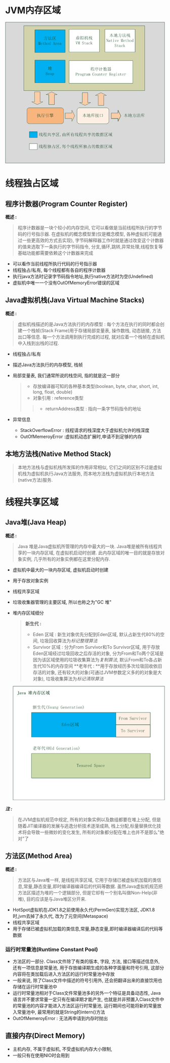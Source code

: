 # JVM内存区域
![JVM内存区域概述](image/JVM内存区域.png)
# 线程独占区域
## 程序计数器(Program Counter Register)
**概述 :**
> 程序计数器是一块个较小的内存空间, 它可以看做是当前线程所执行的字节码的行号指示器. 在虚拟机的概念模型里(仅是概念模型, 各种虚拟机可能通过一些更高效的方式去实现), 字节码解释器工作时就是通过改变这个计数器的值来选取下一条执行的字节码指令, 分支,循环,跳转,异常处理,线程恢复等基础功能都需要依赖这个计数器来完成
- 可以看作当前线程所执行代码的行号指示器
- 线程独占/私有, 每个线程都有各自的程序计数器
- 执行java方法时记录字节码指令地址,执行native方法时为空(Undefined)
- 虚拟机中唯一一个没有OutOfMemoryError错误的区域
## Java虚拟机栈(Java Virtual Machine Stacks)
**概述 :**
> 虚拟机栈描述的是Java方法执行的内存模型 : 每个方法在执行的同时都会创建一个栈帧(Stack Frame)用于存储局部变量表, 操作数栈, 动态链接, 方法出口等信息. 每一个方法调用到执行完成的过程, 就对应着一个栈帧在虚拟机中入栈到出栈的过程. 
- 线程独占/私有
- 描述Java方法执行的内存模型, 栈帧
- 局部变量表, 我们通常所说的栈空间, 指的就是这一部分

   >- 存放编译器可知的各种基本类型(boolean, byte, char, short, int, long, float, double)
  	>- 对象引用 : reference类型
  	>
  	>  >- returnAddress类型 : 指向一条字节码指令的地址		
- 异常信息
  - StackOverflowError : 线程请求的栈深度大于虚拟机允许的栈深度
  - OutOfMemeroyError :虚拟机动态扩展时,申请不到足够的内存
## 本地方法栈(Native Method Stack)
> 本地方法栈与虚拟机栈所发挥的作用非常相似, 它们之间的区别不过是虚拟机栈为虚拟机执行Java方法服务, 而本地方法栈为虚拟机执行本地方法(native方法)服务.
# 线程共享区域
## Java堆(Java Heap)
**概述 :**
> Java 堆是Java虚拟机所管理的内存中最大的一块. Java堆是被所有线程共享的一块内存区域, 在虚拟机启动时创建. 此内存区域的唯一目的就是存放对象实例, 几乎所有的对象实例都在这里分配内存.
- 虚拟机中最大的一块内存区域, 虚拟机启动时创建
- 用于存放对象实例
- 线程共享区域
- 垃圾收集器管理的主要区域, 所以也称之为"GC 堆"
- 堆内存区域细分
  > **新生代 :**
  > - Eden 区域 : 新生对象优先分配到Eden区域, 默认占新生代80%的空间, 垃圾回收算法为*标记整理算法*
  > - Survivor 区域 : 分为From Survivor和To Survivor区域, 用于存放Eden区域经过垃圾回收之后存活的对象, 分为From和To两个区域是因为该区域使用的垃圾收集算法为*复制算法*, 默认From和To各占新生代10%的内存空间
  >   **老年代 : **用于存放经历多次垃圾回收依旧存活的对象, 还有较大的对象(可通过JVM参数定义多的的对象是大对象), 垃圾收集算法为*标记清除算法*

  ![JVM堆内存区域.png](image/JVM堆内存区域.png)

***注 :***
> 在JVM虚拟机规范中规定, 所有的对象实例以及数组都要在堆上分配, 但是随着JIT编译器的发展与逃逸分析技术逐渐成熟, 栈上分配,标量替换优化技术将会导致一些微妙的变化发生, 所有的对象都分配在堆上也并不是那么"绝对"了
## 方法区(Method Area)
**概述 :**
> 方法区与Java堆一样, 是线程共享区域, 它用于存储已被虚拟机加载的类信息,常量,静态变量,即时编译器编译后的代码等数据. 虽然Java虚拟机规范把方法区描述为堆的一个逻辑部分, 但是它却有一个别名叫做Non-Help(非堆), 目的应该是与Java堆区分开来.
- HotSpot虚拟机在JDK1.8之前使用永久代(PermGen)实现方法区, JDK1.8时,jvm去掉了永久代, 改为了元空间(Metaspace)
- 线程共享区域
- 用于存储已被虚拟机加载的类信息,常量,静态变量,即时编译器编译后的代码等数据
### 运行时常量池(Runtime Constant Pool)
- 方法区的一部分. Class文件除了有类的版本, 字段, 方法, 接口等描述信息外, 还有一项信息是常量池, 用于存放编译期生成的各种字面量和符号引用, 这部分内容将在类加载后进入方法区的运行时常量池中存放
- 一般来说, 除了Class文件中描述的符号引用外, 还会把翻译出来的直接饮用也存储在运行时常量池中
- 运行时常量池相对于Class文件常量池多的另外一个特征是具备动态性, Java语言并不要求常量一定只有在编译期才能产生, 也就是并非预置入Class文件中的常量池的内容才能进入方法区运行时常量池, 运行期间也可能将新的常量放入常量池中, 最常用的就是String的intern()方法
- OutOfMemeroyError : 无法再申请到内存时抛出
## 直接内存(Direct Memory)
- 主机内存, 不属于虚拟机, 不受虚拟机内存大小限制, 
- 一般只有在使用NIO时会用到